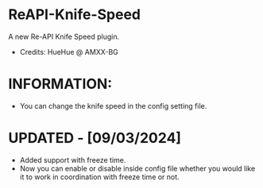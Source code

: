 # ReAPI-Knife-Speed

A new Re-API Knife Speed plugin.
- Credits:
        HueHue @ AMXX-BG

# INFORMATION:
- You can change the knife speed in the config setting file.

# UPDATED - [09/03/2024]

- Added support with freeze time.
- Now you can enable or disable inside config file whether you would like it to work in coordination with freeze time or not.

